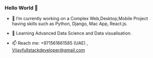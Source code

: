 ### Hello World 👋


- 🔭 I’m currently working on a Complex Web,Desktop,Mobile Project having skills such as Python, Django, Mac App, React.js. 

- 🌱 Learning Advanced Data Science and Data visualisation.

- 📫 Reach me:  +971561661585 (UAE) , Vijayfullstackdeveloper@gmail.com



